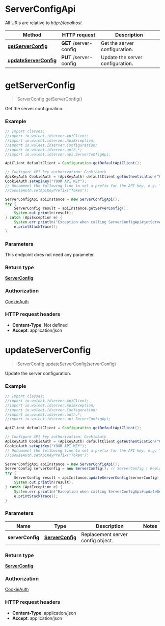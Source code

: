 # ServerConfigApi

All URIs are relative to *http://localhost*

Method | HTTP request | Description
------------- | ------------- | -------------
[**getServerConfig**](ServerConfigApi.md#getServerConfig) | **GET** /server-config | Get the server configuration.
[**updateServerConfig**](ServerConfigApi.md#updateServerConfig) | **PUT** /server-config | Update the server configuration.


<a name="getServerConfig"></a>
# **getServerConfig**
> ServerConfig getServerConfig()

Get the server configuration.

### Example
```java
// Import classes:
//import io.woleet.idserver.ApiClient;
//import io.woleet.idserver.ApiException;
//import io.woleet.idserver.Configuration;
//import io.woleet.idserver.auth.*;
//import io.woleet.idserver.api.ServerConfigApi;

ApiClient defaultClient = Configuration.getDefaultApiClient();

// Configure API key authorization: CookieAuth
ApiKeyAuth CookieAuth = (ApiKeyAuth) defaultClient.getAuthentication("CookieAuth");
CookieAuth.setApiKey("YOUR API KEY");
// Uncomment the following line to set a prefix for the API key, e.g. "Token" (defaults to null)
//CookieAuth.setApiKeyPrefix("Token");

ServerConfigApi apiInstance = new ServerConfigApi();
try {
    ServerConfig result = apiInstance.getServerConfig();
    System.out.println(result);
} catch (ApiException e) {
    System.err.println("Exception when calling ServerConfigApi#getServerConfig");
    e.printStackTrace();
}
```

### Parameters
This endpoint does not need any parameter.

### Return type

[**ServerConfig**](ServerConfig.md)

### Authorization

[CookieAuth](../README.md#CookieAuth)

### HTTP request headers

 - **Content-Type**: Not defined
 - **Accept**: application/json

<a name="updateServerConfig"></a>
# **updateServerConfig**
> ServerConfig updateServerConfig(serverConfig)

Update the server configuration.

### Example
```java
// Import classes:
//import io.woleet.idserver.ApiClient;
//import io.woleet.idserver.ApiException;
//import io.woleet.idserver.Configuration;
//import io.woleet.idserver.auth.*;
//import io.woleet.idserver.api.ServerConfigApi;

ApiClient defaultClient = Configuration.getDefaultApiClient();

// Configure API key authorization: CookieAuth
ApiKeyAuth CookieAuth = (ApiKeyAuth) defaultClient.getAuthentication("CookieAuth");
CookieAuth.setApiKey("YOUR API KEY");
// Uncomment the following line to set a prefix for the API key, e.g. "Token" (defaults to null)
//CookieAuth.setApiKeyPrefix("Token");

ServerConfigApi apiInstance = new ServerConfigApi();
ServerConfig serverConfig = new ServerConfig(); // ServerConfig | Replacement server config object.
try {
    ServerConfig result = apiInstance.updateServerConfig(serverConfig);
    System.out.println(result);
} catch (ApiException e) {
    System.err.println("Exception when calling ServerConfigApi#updateServerConfig");
    e.printStackTrace();
}
```

### Parameters

Name | Type | Description  | Notes
------------- | ------------- | ------------- | -------------
 **serverConfig** | [**ServerConfig**](ServerConfig.md)| Replacement server config object. |

### Return type

[**ServerConfig**](ServerConfig.md)

### Authorization

[CookieAuth](../README.md#CookieAuth)

### HTTP request headers

 - **Content-Type**: application/json
 - **Accept**: application/json

